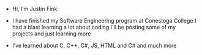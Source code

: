 - Hi, I’m Justin Fink
- I have finished my Software Engineering program at Conestoga College I had a blast learning a lot about coding
  I'll be posting some of my projects and just learning more
  
- I’ve learned about C, C++, C#, JS, HTML and C# and much more

<!---
Jtfi/Jtfi is a ✨ special ✨ repository because its `README.md` (this file) appears on your GitHub profile.
You can click the Preview link to take a look at your changes.
--->
